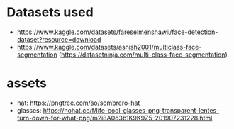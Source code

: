 
# Datasets used
- https://www.kaggle.com/datasets/fareselmenshawii/face-detection-dataset?resource=download
- https://www.kaggle.com/datasets/ashish2001/multiclass-face-segmentation (https://datasetninja.com/multi-class-face-segmentation)

# assets
- hat: https://pngtree.com/so/sombrero-hat
- glasses: https://nohat.cc/f/life-cool-glasses-png-transparent-lentes-turn-down-for-what-png/m2i8A0d3b1K9K9Z5-201907231228.html